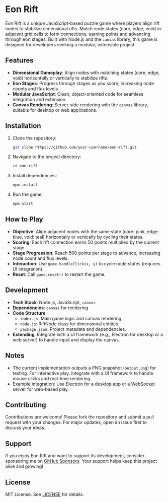 # Eon Rift

Eon Rift is a unique JavaScript-based puzzle game where players align rift nodes to stabilize dimensional rifts. Match node states (core, edge, void) in adjacent grid cells to form connections, earning points and advancing through eon stages. Built with Node.js and the `canvas` library, this game is designed for developers seeking a modular, extensible project.

## Features
- **Dimensional Gameplay**: Align nodes with matching states (core, edge, void) horizontally or vertically to stabilize rifts.
- **Eon Stages**: Progress through stages as you score, increasing node counts and flux levels.
- **Modular JavaScript**: Clean, object-oriented code for seamless integration and extension.
- **Canvas Rendering**: Server-side rendering with the `canvas` library, suitable for desktop or web applications.

## Installation
1. Clone the repository:
   ```bash
   git clone https://github.com/your-username/eon-rift.git
   ```
2. Navigate to the project directory:
   ```bash
   cd eon-rift
   ```
3. Install dependencies:
   ```bash
   npm install
   ```
4. Run the game:
   ```bash
   npm start
   ```

## How to Play
- **Objective**: Align adjacent nodes with the same state (core: pink, edge: blue, void: teal) horizontally or vertically by cycling their states.
- **Scoring**: Each rift connection earns 50 points multiplied by the current stage.
- **Stage Progression**: Reach 500 points per stage to advance, increasing node count and flux levels.
- **Interaction**: Use `game.handleClick(x, y)` to cycle node states (requires UI integration).
- **Reset**: Call `game.reset()` to restart the game.

## Development
- **Tech Stack**: Node.js, JavaScript, `canvas`
- **Dependencies**: `canvas` for rendering
- **Code Structure**:
  - `index.js`: Main game logic and canvas rendering.
  - `node.js`: RiftNode class for dimensional entities.
  - `package.json`: Project metadata and dependencies.
- **Extending**: Integrate with a UI framework (e.g., Electron for desktop or a web server) to handle input and display the canvas.

## Notes
- The current implementation outputs a PNG snapshot (`output.png`) for testing. For interactive play, integrate with a UI framework to handle mouse clicks and real-time rendering.
- Example integration: Use Electron for a desktop app or a WebSocket server for web-based play.

## Contributing
Contributions are welcome! Please fork the repository and submit a pull request with your changes. For major updates, open an issue first to discuss your ideas.

## Support
If you enjoy Eon Rift and want to support its development, consider sponsoring me on [GitHub Sponsors](https://github.com/sponsors/loigaak). Your support helps keep this project alive and growing!

## License
MIT License. See [LICENSE](LICENSE) for details.
